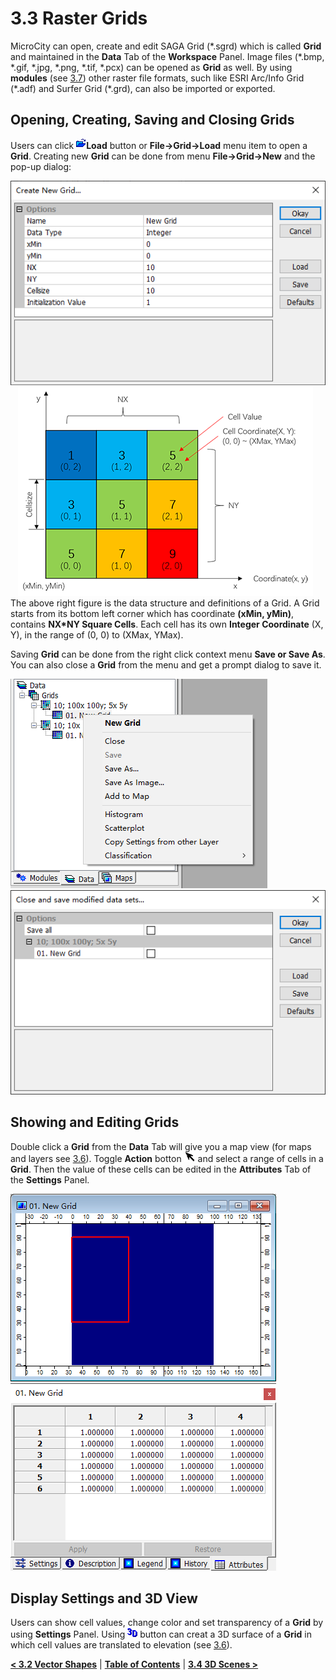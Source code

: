 # 3.3 Raster Grids
MicroCity can open, create and edit SAGA Grid (\*.sgrd) which is called **Grid** and maintained in the **Data** Tab of the **Workspace** Panel. Image files (\*.bmp, \*.gif, \*.jpg, \*.png, \*.tif, \*.pcx) can be opened as **Grid** as well. By using **modules** (see [3.7](3.7_modules.md)) other raster file formats, such like ESRI Arc/Info Grid (\*.adf) and Surfer Grid (\*.grd), can also be imported or exported.
## Opening, Creating, Saving and Closing Grids
Users can click ![button](imgs/button_load.png)**Load** button or **File->Grid->Load** menu item to open a **Grid**. Creating new **Grid** can be done from menu **File->Grid->New** and the pop-up dialog:

![new grid](imgs/new_grid.png) &nbsp;&nbsp; ![grid_structure](imgs/grid_structure.png)
The above right figure is the data structure and definitions of a Grid. A Grid starts from its bottom left corner which has coordinate **(xMin, yMin)**, contains **NX*NY Square Cells**. Each cell has its own **Integer Coordinate** (X, Y), in the range of (0, 0) to (XMax, YMax).

Saving **Grid** can be done from the right click context menu **Save or Save As**. You can also close a **Grid** from the menu and get a prompt dialog to save it.

![grid menu](imgs/grid_menu.png) &nbsp;&nbsp; ![close and save](imgs/close_save_grid.png)

## Showing and Editing Grids
Double click a **Grid** from the **Data** Tab will give you a map view (for maps and layers see [3.6](3.6_maps_and_layers.md)). Toggle **Action** botton ![button](imgs/button_action.png) and select a range of cells in a **Grid**. Then the value of these cells can be edited in the **Attributes** Tab of the **Settings** Panel.

![grid selection](imgs/grid_selection.png) &nbsp;&nbsp; ![grid_attributes](imgs/grid_attributes.png)

## Display Settings and 3D View
Users can show cell values, change color and set transparency of a **Grid** by using **Settings** Panel. Using ![button](imgs/button_3d.png) button can creat a 3D surface of a **Grid** in which cell values are translated to elevation (see [3.6](3.6_maps_and_layers.md#controlling-map-views)).

[**< 3.2 Vector Shapes**](3.2_vector_shapes.md) | [**Table of Contents**](.) | [**3.4 3D Scenes >**](3.4_3d_scenes.md)

